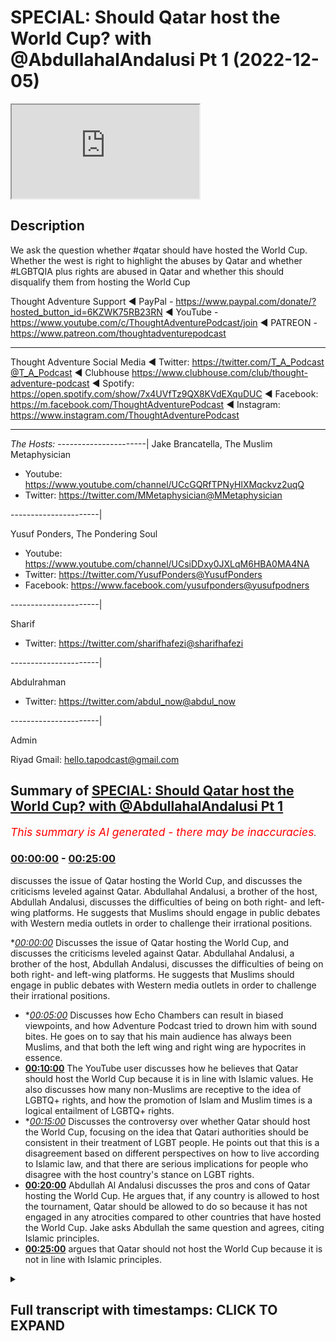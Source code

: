 # SPECIAL: Should Qatar host the World Cup? with @AbdullahalAndalusi Pt 1 (2022-12-05)

<iframe loading='lazy' src='https://www.youtube.com/embed/NgkJ_hmu8ZE'></iframe>

## Description

We ask the question whether #qatar should have hosted the World Cup. Whether the west is right to highlight the abuses by Qatar and whether #LGBTQIA plus rights are abused in Qatar and whether this should disqualify them from hosting the World Cup

Thought Adventure Support
◄ PayPal - https://www.paypal.com/donate/?hosted_button_id=6KZWK75RB23RN 
◄ YouTube - https://www.youtube.com/c/ThoughtAdventurePodcast/join
◄ PATREON - https://www.patreon.com/thoughtadventurepodcast
____________________________________________________________________

Thought Adventure Social Media
◄ Twitter: https://twitter.com/T_A_Podcast​​@T_A_Podcast
◄ Clubhouse https://www.clubhouse.com/club/thought-adventure-podcast
◄ Spotify: https://open.spotify.com/show/7x4UVfTz9QX8KVdEXquDUC
◄ Facebook: https://m.facebook.com/ThoughtAdventurePodcast
◄ Instagram: https://www.instagram.com/ThoughtAdventurePodcast​

----------------------------------------------------------------

*The Hosts:*
----------------------|
Jake Brancatella, The Muslim Metaphysician

- Youtube: https://www.youtube.com/channel/UCcGQRfTPNyHlXMqckvz2uqQ
- Twitter:  https://twitter.com/MMetaphysician​​@MMetaphysician

----------------------|

Yusuf Ponders, The Pondering Soul

- Youtube: https://www.youtube.com/channel/UCsiDDxy0JXLqM6HBA0MA4NA
- Twitter: https://twitter.com/YusufPonders​​@YusufPonders
- Facebook: https://www.facebook.com/yusufponders​@yusufpodners

----------------------|

Sharif

- Twitter: https://twitter.com/sharifhafezi​​@sharifhafezi

----------------------|

Abdulrahman

- Twitter: https://twitter.com/abdul_now​@abdul_now

----------------------|

Admin

Riyad 
Gmail: hello.tapodcast@gmail.com

## Summary of [SPECIAL: Should Qatar host the World Cup? with @AbdullahalAndalusi Pt 1](https://www.youtube.com/watch?v=NgkJ_hmu8ZE)


*<span style="color:red; font-size:125%">This summary is AI generated - there may be inaccuracies</span>. [](/)*

### [00:00:00](https://www.youtube.com/watch?v=NgkJ_hmu8ZE&t=0) - [00:25:00](https://www.youtube.com/watch?v=NgkJ_hmu8ZE&t=1500)

 discusses the issue of Qatar hosting the World Cup, and discusses the criticisms leveled against Qatar. Abdullahal Andalusi, a brother of the host, Abdullah Andalusi, discusses the difficulties of being on both right- and left-wing platforms. He suggests that Muslims should engage in public debates with Western media outlets in order to challenge their irrational positions.

**[00:00:00](https://www.youtube.com/watch?v=NgkJ_hmu8ZE&t=0)* Discusses the issue of Qatar hosting the World Cup, and discusses the criticisms leveled against Qatar. Abdullahal Andalusi, a brother of the host, Abdullah Andalusi, discusses the difficulties of being on both right- and left-wing platforms. He suggests that Muslims should engage in public debates with Western media outlets in order to challenge their irrational positions.
* **[00:05:00](https://www.youtube.com/watch?v=NgkJ_hmu8ZE&t=300)* Discusses how Echo Chambers can result in biased viewpoints, and how Adventure Podcast tried to drown him with sound bites. He goes on to say that his main audience has always been Muslims, and that both the left wing and right wing are hypocrites in essence.
* **[00:10:00](https://www.youtube.com/watch?v=NgkJ_hmu8ZE&t=600)** The YouTube user discusses how he believes that Qatar should host the World Cup because it is in line with Islamic values. He also discusses how many non-Muslims are receptive to the idea of LGBTQ+ rights, and how the promotion of Islam and Muslim times is a logical entailment of LGBTQ+ rights.
* **[00:15:00](https://www.youtube.com/watch?v=NgkJ_hmu8ZE&t=900)* Discusses the controversy over whether Qatar should host the World Cup, focusing on the idea that Qatari authorities should be consistent in their treatment of LGBT people. He points out that this is a disagreement based on different perspectives on how to live according to Islamic law, and that there are serious implications for people who disagree with the host country's stance on LGBT rights.
* **[00:20:00](https://www.youtube.com/watch?v=NgkJ_hmu8ZE&t=1200)**  Abdullah Al Andalusi discusses the pros and cons of Qatar hosting the World Cup. He argues that, if any country is allowed to host the tournament, Qatar should be allowed to do so because it has not engaged in any atrocities compared to other countries that have hosted the World Cup. Jake asks Abdullah the same question and agrees, citing Islamic principles.
* **[00:25:00](https://www.youtube.com/watch?v=NgkJ_hmu8ZE&t=1500)** argues that Qatar should not host the World Cup because it is not in line with Islamic principles.

<details><summary><h2>Full transcript with timestamps: CLICK TO EXPAND</h2></summary>

[0:00:07](https://youtu.be/NgkJ_hmu8ZE?t=7) I'm young  
[0:00:30](https://youtu.be/NgkJ_hmu8ZE?t=30) assalamualaikum warahmatullahi to  
[0:00:33](https://youtu.be/NgkJ_hmu8ZE?t=33) Welcome All Today's Show uh which is  
[0:00:36](https://youtu.be/NgkJ_hmu8ZE?t=36) going to be about shortcutter have  
[0:00:38](https://youtu.be/NgkJ_hmu8ZE?t=38) hosted the World Cup I know is that  
[0:00:41](https://youtu.be/NgkJ_hmu8ZE?t=41) shirt cutter host the World Cup but  
[0:00:42](https://youtu.be/NgkJ_hmu8ZE?t=42) obviously they are hosting it at the  
[0:00:44](https://youtu.be/NgkJ_hmu8ZE?t=44) moment so we want to get into this  
[0:00:46](https://youtu.be/NgkJ_hmu8ZE?t=46) discussion about Qatar and we have with  
[0:00:49](https://youtu.be/NgkJ_hmu8ZE?t=49) us brother Abdullah andalusi assalamu  
[0:00:51](https://youtu.be/NgkJ_hmu8ZE?t=51) alaikum  
[0:00:54](https://youtu.be/NgkJ_hmu8ZE?t=54) how are you doing  
[0:00:56](https://youtu.be/NgkJ_hmu8ZE?t=56) for coming on hundred I'm doing very  
[0:00:59](https://youtu.be/NgkJ_hmu8ZE?t=59) well how are you anyway Abdullah  
[0:01:03](https://youtu.be/NgkJ_hmu8ZE?t=63) can't complain that's good we have also  
[0:01:06](https://youtu.be/NgkJ_hmu8ZE?t=66) brother Jake that's going to be joining  
[0:01:08](https://youtu.be/NgkJ_hmu8ZE?t=68) us uh shortly uh he's just uh running a  
[0:01:11](https://youtu.be/NgkJ_hmu8ZE?t=71) bit late as we all are a little bit uh  
[0:01:14](https://youtu.be/NgkJ_hmu8ZE?t=74) but yeah so today's show is going to be  
[0:01:16](https://youtu.be/NgkJ_hmu8ZE?t=76) about the whole discussion around Qatar  
[0:01:19](https://youtu.be/NgkJ_hmu8ZE?t=79) the World Cup I think it's uh almost  
[0:01:23](https://youtu.be/NgkJ_hmu8ZE?t=83) unavoidable as to the type of  
[0:01:25](https://youtu.be/NgkJ_hmu8ZE?t=85) discussions that have been taking place  
[0:01:26](https://youtu.be/NgkJ_hmu8ZE?t=86) I think probably in the last week or so  
[0:01:29](https://youtu.be/NgkJ_hmu8ZE?t=89) it's probably calmed down a little bit  
[0:01:32](https://youtu.be/NgkJ_hmu8ZE?t=92) um in terms of the whole vitriol against  
[0:01:34](https://youtu.be/NgkJ_hmu8ZE?t=94) Carter but there are some really  
[0:01:36](https://youtu.be/NgkJ_hmu8ZE?t=96) interesting discussions that have taken  
[0:01:38](https://youtu.be/NgkJ_hmu8ZE?t=98) place and you know the issue around uh  
[0:01:42](https://youtu.be/NgkJ_hmu8ZE?t=102) the whole agenda behind the accusations  
[0:01:46](https://youtu.be/NgkJ_hmu8ZE?t=106) against Qatar the lgbtqi issues how  
[0:01:51](https://youtu.be/NgkJ_hmu8ZE?t=111) Muslims should respond to it uh the  
[0:01:53](https://youtu.be/NgkJ_hmu8ZE?t=113) whole women's rights issue migrant  
[0:01:56](https://youtu.be/NgkJ_hmu8ZE?t=116) workers uh whether it's a waste of money  
[0:01:59](https://youtu.be/NgkJ_hmu8ZE?t=119) harmful to the environment there's lots  
[0:02:02](https://youtu.be/NgkJ_hmu8ZE?t=122) of discussions to be had as well as fact  
[0:02:05](https://youtu.be/NgkJ_hmu8ZE?t=125) that we have the issue around the  
[0:02:06](https://youtu.be/NgkJ_hmu8ZE?t=126) hypocrisy of the West as well in terms  
[0:02:09](https://youtu.be/NgkJ_hmu8ZE?t=129) of uh why why they've got this  
[0:02:11](https://youtu.be/NgkJ_hmu8ZE?t=131) particular agenda against Qatar that  
[0:02:13](https://youtu.be/NgkJ_hmu8ZE?t=133) we've never seen regardless of any other  
[0:02:15](https://youtu.be/NgkJ_hmu8ZE?t=135) Nation before that have hosted the World  
[0:02:17](https://youtu.be/NgkJ_hmu8ZE?t=137) Cup or the Olympics and we've got  
[0:02:19](https://youtu.be/NgkJ_hmu8ZE?t=139) brother Abdullah and Abdullah he was on  
[0:02:22](https://youtu.be/NgkJ_hmu8ZE?t=142) a show recently and I'm sure many of the  
[0:02:24](https://youtu.be/NgkJ_hmu8ZE?t=144) viewers have seen the show or come  
[0:02:26](https://youtu.be/NgkJ_hmu8ZE?t=146) across at least some of the links of the  
[0:02:28](https://youtu.be/NgkJ_hmu8ZE?t=148) show  
[0:02:29](https://youtu.be/NgkJ_hmu8ZE?t=149) um the show was a round table debate  
[0:02:31](https://youtu.be/NgkJ_hmu8ZE?t=151) discussion where Robert Abdullah had to  
[0:02:33](https://youtu.be/NgkJ_hmu8ZE?t=153) debate discuss would pretty much the  
[0:02:37](https://youtu.be/NgkJ_hmu8ZE?t=157) four people is it four people as well as  
[0:02:39](https://youtu.be/NgkJ_hmu8ZE?t=159) yourself so there's five altogether was  
[0:02:40](https://youtu.be/NgkJ_hmu8ZE?t=160) there  
[0:02:44](https://youtu.be/NgkJ_hmu8ZE?t=164) your mute  
[0:02:46](https://youtu.be/NgkJ_hmu8ZE?t=166) I'd like to say um it was uh three  
[0:02:49](https://youtu.be/NgkJ_hmu8ZE?t=169) guests and a moderator but it seemed  
[0:02:51](https://youtu.be/NgkJ_hmu8ZE?t=171) like it was just four guests um and me  
[0:02:53](https://youtu.be/NgkJ_hmu8ZE?t=173) that's the fifth guest  
[0:02:56](https://youtu.be/NgkJ_hmu8ZE?t=176) yeah yeah so yeah so obviously that's a  
[0:02:58](https://youtu.be/NgkJ_hmu8ZE?t=178) really difficult situation now Abdullah  
[0:03:01](https://youtu.be/NgkJ_hmu8ZE?t=181) I'm gonna ask a quick question on that  
[0:03:02](https://youtu.be/NgkJ_hmu8ZE?t=182) on that show some people have said that  
[0:03:06](https://youtu.be/NgkJ_hmu8ZE?t=186) really you shouldn't have gone on that  
[0:03:07](https://youtu.be/NgkJ_hmu8ZE?t=187) show because it was so much biased  
[0:03:11](https://youtu.be/NgkJ_hmu8ZE?t=191) uh you know it's all weighted against  
[0:03:13](https://youtu.be/NgkJ_hmu8ZE?t=193) you it's not like you've got two people  
[0:03:15](https://youtu.be/NgkJ_hmu8ZE?t=195) in support of your position and two  
[0:03:17](https://youtu.be/NgkJ_hmu8ZE?t=197) people against them a neutral moderator  
[0:03:19](https://youtu.be/NgkJ_hmu8ZE?t=199) but so what would you say about those  
[0:03:22](https://youtu.be/NgkJ_hmu8ZE?t=202) people who say no provision go on such a  
[0:03:25](https://youtu.be/NgkJ_hmu8ZE?t=205) unbalanced show  
[0:03:27](https://youtu.be/NgkJ_hmu8ZE?t=207) well I'd say then um then you you'd  
[0:03:30](https://youtu.be/NgkJ_hmu8ZE?t=210) never get any Muslim going on any  
[0:03:31](https://youtu.be/NgkJ_hmu8ZE?t=211) Western media platform uh to challenge  
[0:03:33](https://youtu.be/NgkJ_hmu8ZE?t=213) them because they're not going to have a  
[0:03:36](https://youtu.be/NgkJ_hmu8ZE?t=216) fair debate on their platform every  
[0:03:38](https://youtu.be/NgkJ_hmu8ZE?t=218) platform right wing or left wing the  
[0:03:40](https://youtu.be/NgkJ_hmu8ZE?t=220) show in particular was left wing uh but  
[0:03:42](https://youtu.be/NgkJ_hmu8ZE?t=222) but the day before I was on a right-wing  
[0:03:44](https://youtu.be/NgkJ_hmu8ZE?t=224) program and as soon as I mentioned uh I  
[0:03:46](https://youtu.be/NgkJ_hmu8ZE?t=226) think it was uh talk TV and as soon as I  
[0:03:48](https://youtu.be/NgkJ_hmu8ZE?t=228) mentioned for example Israel's racist  
[0:03:50](https://youtu.be/NgkJ_hmu8ZE?t=230) policies  
[0:03:51](https://youtu.be/NgkJ_hmu8ZE?t=231) um they then shot they literally shut  
[0:03:53](https://youtu.be/NgkJ_hmu8ZE?t=233) down the discussion they just said okay  
[0:03:54](https://youtu.be/NgkJ_hmu8ZE?t=234) that's it that's it enough of this and  
[0:03:56](https://youtu.be/NgkJ_hmu8ZE?t=236) uh and so on so uh having been on both  
[0:03:59](https://youtu.be/NgkJ_hmu8ZE?t=239) right-wing platforms and left-wing  
[0:04:01](https://youtu.be/NgkJ_hmu8ZE?t=241) platforms I can tell you that they don't  
[0:04:04](https://youtu.be/NgkJ_hmu8ZE?t=244) aspire to present a a fair debate or  
[0:04:07](https://youtu.be/NgkJ_hmu8ZE?t=247) discussion in for the most most part  
[0:04:10](https://youtu.be/NgkJ_hmu8ZE?t=250) um so if any Muslim wishes to get the  
[0:04:13](https://youtu.be/NgkJ_hmu8ZE?t=253) message out or outside of the Muslim  
[0:04:16](https://youtu.be/NgkJ_hmu8ZE?t=256) Echo chamber then you're going to go  
[0:04:18](https://youtu.be/NgkJ_hmu8ZE?t=258) down on their platforms for the most  
[0:04:19](https://youtu.be/NgkJ_hmu8ZE?t=259) part when it comes to TV media when it  
[0:04:22](https://youtu.be/NgkJ_hmu8ZE?t=262) comes to public debates uh which we you  
[0:04:25](https://youtu.be/NgkJ_hmu8ZE?t=265) can organize or which occur in the  
[0:04:27](https://youtu.be/NgkJ_hmu8ZE?t=267) Oxford Union  
[0:04:28](https://youtu.be/NgkJ_hmu8ZE?t=268) um or Cambridge Union at the those  
[0:04:30](https://youtu.be/NgkJ_hmu8ZE?t=270) respective universities then they they  
[0:04:32](https://youtu.be/NgkJ_hmu8ZE?t=272) they can be fair at times sometimes  
[0:04:36](https://youtu.be/NgkJ_hmu8ZE?t=276) they're also not not fair at all because  
[0:04:38](https://youtu.be/NgkJ_hmu8ZE?t=278) uh you have people on your side which  
[0:04:40](https://youtu.be/NgkJ_hmu8ZE?t=280) are not necessarily on your side or  
[0:04:41](https://youtu.be/NgkJ_hmu8ZE?t=281) they'll be disagreeing but but in  
[0:04:43](https://youtu.be/NgkJ_hmu8ZE?t=283) principle that meant to be there's going  
[0:04:44](https://youtu.be/NgkJ_hmu8ZE?t=284) to be two sides to a proposition but  
[0:04:46](https://youtu.be/NgkJ_hmu8ZE?t=286) um if you notice that people that public  
[0:04:48](https://youtu.be/NgkJ_hmu8ZE?t=288) debates don't really get much attention  
[0:04:50](https://youtu.be/NgkJ_hmu8ZE?t=290) uh amongst the mass populace right no  
[0:04:53](https://youtu.be/NgkJ_hmu8ZE?t=293) one says hey it's a Friday night let's  
[0:04:55](https://youtu.be/NgkJ_hmu8ZE?t=295) put on the on a debate to watch no one  
[0:04:57](https://youtu.be/NgkJ_hmu8ZE?t=297) does that generally speaking it's niche  
[0:05:00](https://youtu.be/NgkJ_hmu8ZE?t=300) in the west usually for only some  
[0:05:02](https://youtu.be/NgkJ_hmu8ZE?t=302) intellectuals and even then many Western  
[0:05:03](https://youtu.be/NgkJ_hmu8ZE?t=303) intellectuals don't uh would look at  
[0:05:06](https://youtu.be/NgkJ_hmu8ZE?t=306) maybe presidential debates or again they  
[0:05:08](https://youtu.be/NgkJ_hmu8ZE?t=308) only look at debates on their own  
[0:05:09](https://youtu.be/NgkJ_hmu8ZE?t=309) platforms on left-wing platforms or  
[0:05:11](https://youtu.be/NgkJ_hmu8ZE?t=311) right-wing platform so all these Echo  
[0:05:13](https://youtu.be/NgkJ_hmu8ZE?t=313) Chambers are occurring and so if you  
[0:05:16](https://youtu.be/NgkJ_hmu8ZE?t=316) really want to avoid  
[0:05:17](https://youtu.be/NgkJ_hmu8ZE?t=317) um being able to challenge them then  
[0:05:20](https://youtu.be/NgkJ_hmu8ZE?t=320) sure you know say no to them but if you  
[0:05:22](https://youtu.be/NgkJ_hmu8ZE?t=322) if we if we are to challenge them and  
[0:05:25](https://youtu.be/NgkJ_hmu8ZE?t=325) inshallah show the world their hypocrisy  
[0:05:27](https://youtu.be/NgkJ_hmu8ZE?t=327) then you're gonna have to expect unfair  
[0:05:31](https://youtu.be/NgkJ_hmu8ZE?t=331) uh kind of an unfair setup I'm sure the  
[0:05:34](https://youtu.be/NgkJ_hmu8ZE?t=334) Muslims at the Battle of Badr didn't say  
[0:05:37](https://youtu.be/NgkJ_hmu8ZE?t=337) you know what let's walk away because  
[0:05:38](https://youtu.be/NgkJ_hmu8ZE?t=338) it's three versus one it's not fair okay  
[0:05:41](https://youtu.be/NgkJ_hmu8ZE?t=341) uh sometimes you have to challenge  
[0:05:42](https://youtu.be/NgkJ_hmu8ZE?t=342) unfair circumstances I'm not comparing  
[0:05:45](https://youtu.be/NgkJ_hmu8ZE?t=345) the debates to to battles by the way but  
[0:05:48](https://youtu.be/NgkJ_hmu8ZE?t=348) I'm just seeing the principle is that we  
[0:05:50](https://youtu.be/NgkJ_hmu8ZE?t=350) live in a world which will be unfair  
[0:05:52](https://youtu.be/NgkJ_hmu8ZE?t=352) again or weighted against many times the  
[0:05:54](https://youtu.be/NgkJ_hmu8ZE?t=354) truth and we just have to  
[0:05:57](https://youtu.be/NgkJ_hmu8ZE?t=357) um we have to kind of deal with that and  
[0:05:59](https://youtu.be/NgkJ_hmu8ZE?t=359) approach that kind of without  
[0:06:02](https://youtu.be/NgkJ_hmu8ZE?t=362) reservation  
[0:06:05](https://youtu.be/NgkJ_hmu8ZE?t=365) there's a there's a point that somebody  
[0:06:07](https://youtu.be/NgkJ_hmu8ZE?t=367) raised actually uh or questioned so I  
[0:06:10](https://youtu.be/NgkJ_hmu8ZE?t=370) thought I'd ask it now uh so uh he said  
[0:06:13](https://youtu.be/NgkJ_hmu8ZE?t=373) thought Adventure podcast they tried to  
[0:06:15](https://youtu.be/NgkJ_hmu8ZE?t=375) drown they tried drowning brother  
[0:06:18](https://youtu.be/NgkJ_hmu8ZE?t=378) andalusi's under sound bites so just on  
[0:06:21](https://youtu.be/NgkJ_hmu8ZE?t=381) that point our implementary loaded  
[0:06:24](https://youtu.be/NgkJ_hmu8ZE?t=384) questions so one thing I know is that  
[0:06:25](https://youtu.be/NgkJ_hmu8ZE?t=385) that Miriam namazi who's a well-known  
[0:06:28](https://youtu.be/NgkJ_hmu8ZE?t=388) ex-muslim Iranian atheist uh you know  
[0:06:32](https://youtu.be/NgkJ_hmu8ZE?t=392) huge guy say oh you know you calling for  
[0:06:35](https://youtu.be/NgkJ_hmu8ZE?t=395) stolen people to death you call it  
[0:06:37](https://youtu.be/NgkJ_hmu8ZE?t=397) bestowing people to death I'm just not  
[0:06:38](https://youtu.be/NgkJ_hmu8ZE?t=398) going to get engaged in this now you  
[0:06:40](https://youtu.be/NgkJ_hmu8ZE?t=400) know so it's quite I think that's pretty  
[0:06:42](https://youtu.be/NgkJ_hmu8ZE?t=402) obvious that was that was uh you know  
[0:06:45](https://youtu.be/NgkJ_hmu8ZE?t=405) that was the intended  
[0:06:46](https://youtu.be/NgkJ_hmu8ZE?t=406) um any agenda but then Sam goes on to  
[0:06:50](https://youtu.be/NgkJ_hmu8ZE?t=410) say I admire The Bravery but what does  
[0:06:51](https://youtu.be/NgkJ_hmu8ZE?t=411) the average non-muslim take home from  
[0:06:53](https://youtu.be/NgkJ_hmu8ZE?t=413) the debates I don't know if you've got  
[0:06:54](https://youtu.be/NgkJ_hmu8ZE?t=414) any examples of any non-muslims or  
[0:06:57](https://youtu.be/NgkJ_hmu8ZE?t=417) you know any feedback that you got from  
[0:07:00](https://youtu.be/NgkJ_hmu8ZE?t=420) that  
[0:07:06](https://youtu.be/NgkJ_hmu8ZE?t=426) so Abdullah your mic's off  
[0:07:09](https://youtu.be/NgkJ_hmu8ZE?t=429) sorry sorry about that yeah I'm still  
[0:07:11](https://youtu.be/NgkJ_hmu8ZE?t=431) getting used to this ring I've got  
[0:07:13](https://youtu.be/NgkJ_hmu8ZE?t=433) um so so basically  
[0:07:15](https://youtu.be/NgkJ_hmu8ZE?t=435) whenever you go onto these Echo Chambers  
[0:07:17](https://youtu.be/NgkJ_hmu8ZE?t=437) right wing or left wing they're going to  
[0:07:19](https://youtu.be/NgkJ_hmu8ZE?t=439) be watched by right-wing followers and  
[0:07:20](https://youtu.be/NgkJ_hmu8ZE?t=440) be watched by left-wing followers um  
[0:07:23](https://youtu.be/NgkJ_hmu8ZE?t=443) dogmatic devotees to their various  
[0:07:25](https://youtu.be/NgkJ_hmu8ZE?t=445) doctrines most of them I don't care  
[0:07:27](https://youtu.be/NgkJ_hmu8ZE?t=447) whatever you say you know uh the  
[0:07:30](https://youtu.be/NgkJ_hmu8ZE?t=450) everyone could be all the left wing or  
[0:07:32](https://youtu.be/NgkJ_hmu8ZE?t=452) the right wing people could have been  
[0:07:33](https://youtu.be/NgkJ_hmu8ZE?t=453) silent on these platforms and only the  
[0:07:35](https://youtu.be/NgkJ_hmu8ZE?t=455) Muslim speaking and yet a right winger  
[0:07:37](https://youtu.be/NgkJ_hmu8ZE?t=457) or a left-winger from amongst  
[0:07:38](https://youtu.be/NgkJ_hmu8ZE?t=458) non-muslims would would turn around and  
[0:07:40](https://youtu.be/NgkJ_hmu8ZE?t=460) say our side one regardless  
[0:07:42](https://youtu.be/NgkJ_hmu8ZE?t=462) um but what you do get is you get a  
[0:07:45](https://youtu.be/NgkJ_hmu8ZE?t=465) minority of P of most non-muslims who  
[0:07:48](https://youtu.be/NgkJ_hmu8ZE?t=468) say actually you know what I think the  
[0:07:50](https://youtu.be/NgkJ_hmu8ZE?t=470) Muslim had a point if you look at the  
[0:07:52](https://youtu.be/NgkJ_hmu8ZE?t=472) comment sections in on on tick tock on  
[0:07:57](https://youtu.be/NgkJ_hmu8ZE?t=477) YouTube for a lot of these very  
[0:07:59](https://youtu.be/NgkJ_hmu8ZE?t=479) controversial uh you could say kind of  
[0:08:02](https://youtu.be/NgkJ_hmu8ZE?t=482) TV programs I've entered into where it's  
[0:08:04](https://youtu.be/NgkJ_hmu8ZE?t=484) basically obviously slanted against the  
[0:08:05](https://youtu.be/NgkJ_hmu8ZE?t=485) Muslim  
[0:08:06](https://youtu.be/NgkJ_hmu8ZE?t=486) you'll find non-muslims say I'm a  
[0:08:08](https://youtu.be/NgkJ_hmu8ZE?t=488) Christian uh some even say I don't  
[0:08:10](https://youtu.be/NgkJ_hmu8ZE?t=490) believe in religion but I think the  
[0:08:12](https://youtu.be/NgkJ_hmu8ZE?t=492) Muslim guy had a point about this or and  
[0:08:14](https://youtu.be/NgkJ_hmu8ZE?t=494) or they noticed that that's kind of  
[0:08:16](https://youtu.be/NgkJ_hmu8ZE?t=496) unfair what they did  
[0:08:17](https://youtu.be/NgkJ_hmu8ZE?t=497) um to the Muslim God the moderator  
[0:08:19](https://youtu.be/NgkJ_hmu8ZE?t=499) actually started to also attack the  
[0:08:21](https://youtu.be/NgkJ_hmu8ZE?t=501) non-muslim guy that's not really  
[0:08:22](https://youtu.be/NgkJ_hmu8ZE?t=502) professional uh some people say you know  
[0:08:25](https://youtu.be/NgkJ_hmu8ZE?t=505) I've just given up I used to be a  
[0:08:27](https://youtu.be/NgkJ_hmu8ZE?t=507) follower of this TV channel I'm gonna  
[0:08:28](https://youtu.be/NgkJ_hmu8ZE?t=508) I'm going to quit it so you you get this  
[0:08:30](https://youtu.be/NgkJ_hmu8ZE?t=510) quite a lot actually  
[0:08:32](https://youtu.be/NgkJ_hmu8ZE?t=512) um I mean not the majority of people  
[0:08:33](https://youtu.be/NgkJ_hmu8ZE?t=513) watching it but you do get a minority of  
[0:08:36](https://youtu.be/NgkJ_hmu8ZE?t=516) non-muslims watching it so that kind of  
[0:08:38](https://youtu.be/NgkJ_hmu8ZE?t=518) chinks away at the armor because all  
[0:08:40](https://youtu.be/NgkJ_hmu8ZE?t=520) that's all you can ever do really the  
[0:08:42](https://youtu.be/NgkJ_hmu8ZE?t=522) the dogmatic Fanatics of the right wing  
[0:08:44](https://youtu.be/NgkJ_hmu8ZE?t=524) and left wing will never be convinced so  
[0:08:46](https://youtu.be/NgkJ_hmu8ZE?t=526) easily uh and they they look for just  
[0:08:50](https://youtu.be/NgkJ_hmu8ZE?t=530) reaffirmation if you even look at these  
[0:08:53](https://youtu.be/NgkJ_hmu8ZE?t=533) programs these are Echo chamber programs  
[0:08:55](https://youtu.be/NgkJ_hmu8ZE?t=535) uh which are actually they go to the  
[0:08:57](https://youtu.be/NgkJ_hmu8ZE?t=537) extreme entertaining the the most  
[0:08:59](https://youtu.be/NgkJ_hmu8ZE?t=539) bizarre theories or or conspiracy  
[0:09:02](https://youtu.be/NgkJ_hmu8ZE?t=542) theories of both right-wing and  
[0:09:03](https://youtu.be/NgkJ_hmu8ZE?t=543) left-wing  
[0:09:04](https://youtu.be/NgkJ_hmu8ZE?t=544) um sides  
[0:09:05](https://youtu.be/NgkJ_hmu8ZE?t=545) um so it's not it's going to be an echo  
[0:09:07](https://youtu.be/NgkJ_hmu8ZE?t=547) chamber so anyway I ask anyone to look  
[0:09:11](https://youtu.be/NgkJ_hmu8ZE?t=551) at the comment sections  
[0:09:12](https://youtu.be/NgkJ_hmu8ZE?t=552) uh both on Twitter on YouTube and so on  
[0:09:16](https://youtu.be/NgkJ_hmu8ZE?t=556) so forth and you'll see non-muslims  
[0:09:18](https://youtu.be/NgkJ_hmu8ZE?t=558) um actually  
[0:09:19](https://youtu.be/NgkJ_hmu8ZE?t=559) kind of pointing out ways they can do  
[0:09:21](https://youtu.be/NgkJ_hmu8ZE?t=561) but I think the Muslim guy had a point  
[0:09:22](https://youtu.be/NgkJ_hmu8ZE?t=562) about this and that's really why I go on  
[0:09:25](https://youtu.be/NgkJ_hmu8ZE?t=565) these programs uh to do but that's  
[0:09:27](https://youtu.be/NgkJ_hmu8ZE?t=567) actually in a way not even the main  
[0:09:29](https://youtu.be/NgkJ_hmu8ZE?t=569) objective the main objective my main  
[0:09:31](https://youtu.be/NgkJ_hmu8ZE?t=571) audience has always been actually  
[0:09:32](https://youtu.be/NgkJ_hmu8ZE?t=572) Muslims  
[0:09:34](https://youtu.be/NgkJ_hmu8ZE?t=574) um I wanted to point out to Muslims that  
[0:09:36](https://youtu.be/NgkJ_hmu8ZE?t=576) both the left wing and right-wing are  
[0:09:38](https://youtu.be/NgkJ_hmu8ZE?t=578) are hypocrites in essence they both  
[0:09:41](https://youtu.be/NgkJ_hmu8ZE?t=581) don't accept Islam or Muslims um for for  
[0:09:44](https://youtu.be/NgkJ_hmu8ZE?t=584) what they are and by not accept I don't  
[0:09:45](https://youtu.be/NgkJ_hmu8ZE?t=585) mean they don't because they don't  
[0:09:46](https://youtu.be/NgkJ_hmu8ZE?t=586) embrace it I mean they are intolerant  
[0:09:49](https://youtu.be/NgkJ_hmu8ZE?t=589) against Muslims and against Islam when  
[0:09:52](https://youtu.be/NgkJ_hmu8ZE?t=592) it's presented the left wing pretend to  
[0:09:54](https://youtu.be/NgkJ_hmu8ZE?t=594) protect us but that's only if there's  
[0:09:56](https://youtu.be/NgkJ_hmu8ZE?t=596) only our identity as a Muslim not the  
[0:09:58](https://youtu.be/NgkJ_hmu8ZE?t=598) content of that of that word they don't  
[0:10:01](https://youtu.be/NgkJ_hmu8ZE?t=601) agree with it and then they do more than  
[0:10:03](https://youtu.be/NgkJ_hmu8ZE?t=603) not agree with it they move to be  
[0:10:05](https://youtu.be/NgkJ_hmu8ZE?t=605) intolerant against it so the the the  
[0:10:08](https://youtu.be/NgkJ_hmu8ZE?t=608) main my main audience is Muslims and  
[0:10:10](https://youtu.be/NgkJ_hmu8ZE?t=610) also to show Muslims how vacuous and  
[0:10:13](https://youtu.be/NgkJ_hmu8ZE?t=613) empty the West is of any intellectual  
[0:10:16](https://youtu.be/NgkJ_hmu8ZE?t=616) justifications for their ideas and the  
[0:10:18](https://youtu.be/NgkJ_hmu8ZE?t=618) Very fact for example in that event I  
[0:10:20](https://youtu.be/NgkJ_hmu8ZE?t=620) attended when I kept challenging them I  
[0:10:22](https://youtu.be/NgkJ_hmu8ZE?t=622) said please provide me a justification  
[0:10:24](https://youtu.be/NgkJ_hmu8ZE?t=624) for any of this you say it's Universal  
[0:10:26](https://youtu.be/NgkJ_hmu8ZE?t=626) human rights okay then show me how from  
[0:10:28](https://youtu.be/NgkJ_hmu8ZE?t=628) first principles it is universal rather  
[0:10:32](https://youtu.be/NgkJ_hmu8ZE?t=632) than just dictate Western dictate like  
[0:10:33](https://youtu.be/NgkJ_hmu8ZE?t=633) we say this is a right now it's a right  
[0:10:35](https://youtu.be/NgkJ_hmu8ZE?t=635) so my main audience has always been  
[0:10:38](https://youtu.be/NgkJ_hmu8ZE?t=638) Muslims because many Muslims look to the  
[0:10:40](https://youtu.be/NgkJ_hmu8ZE?t=640) West they look to  
[0:10:42](https://youtu.be/NgkJ_hmu8ZE?t=642) um uh some look to left wing some even  
[0:10:44](https://youtu.be/NgkJ_hmu8ZE?t=644) look to right wing and they they say oh  
[0:10:47](https://youtu.be/NgkJ_hmu8ZE?t=647) we can adopt this we can uh we can get  
[0:10:49](https://youtu.be/NgkJ_hmu8ZE?t=649) behind them we can Ally with them and  
[0:10:51](https://youtu.be/NgkJ_hmu8ZE?t=651) they say they're not your allies they're  
[0:10:52](https://youtu.be/NgkJ_hmu8ZE?t=652) not your friends right as the Quran kind  
[0:10:55](https://youtu.be/NgkJ_hmu8ZE?t=655) of warns us about that you know do not  
[0:10:56](https://youtu.be/NgkJ_hmu8ZE?t=656) take them for allies in essence as a  
[0:10:58](https://youtu.be/NgkJ_hmu8ZE?t=658) general warning why because they only  
[0:11:01](https://youtu.be/NgkJ_hmu8ZE?t=661) really allies for themselves amongst  
[0:11:03](https://youtu.be/NgkJ_hmu8ZE?t=663) themselves to those who believe with  
[0:11:05](https://youtu.be/NgkJ_hmu8ZE?t=665) them or agree with them so that was the  
[0:11:07](https://youtu.be/NgkJ_hmu8ZE?t=667) basic point to expose them to the Muslim  
[0:11:10](https://youtu.be/NgkJ_hmu8ZE?t=670) World primarily to show their emptiness  
[0:11:13](https://youtu.be/NgkJ_hmu8ZE?t=673) their their vacuity uh the the great  
[0:11:16](https://youtu.be/NgkJ_hmu8ZE?t=676) Lacuna the middle of their doctrines  
[0:11:19](https://youtu.be/NgkJ_hmu8ZE?t=679) but which is empty of any kind of  
[0:11:21](https://youtu.be/NgkJ_hmu8ZE?t=681) justification and yet they propound  
[0:11:23](https://youtu.be/NgkJ_hmu8ZE?t=683) universality so that's what was the the  
[0:11:25](https://youtu.be/NgkJ_hmu8ZE?t=685) main objective of that  
[0:11:28](https://youtu.be/NgkJ_hmu8ZE?t=688) no alhamdulillah I think uh generally uh  
[0:11:31](https://youtu.be/NgkJ_hmu8ZE?t=691) for a lot of Muslims I think there was  
[0:11:32](https://youtu.be/NgkJ_hmu8ZE?t=692) generally positivity around it I think  
[0:11:34](https://youtu.be/NgkJ_hmu8ZE?t=694) the only concern that maybe had people  
[0:11:36](https://youtu.be/NgkJ_hmu8ZE?t=696) had was the fact that how effective  
[0:11:38](https://youtu.be/NgkJ_hmu8ZE?t=698) could you reach out in these types of  
[0:11:41](https://youtu.be/NgkJ_hmu8ZE?t=701) debates outside of the Muslims amongst  
[0:11:43](https://youtu.be/NgkJ_hmu8ZE?t=703) the non-muslims uh when you know you had  
[0:11:46](https://youtu.be/NgkJ_hmu8ZE?t=706) so many people but you know I think one  
[0:11:48](https://youtu.be/NgkJ_hmu8ZE?t=708) thing that I've noticed certainly now in  
[0:11:51](https://youtu.be/NgkJ_hmu8ZE?t=711) recent last couple of years or so maybe  
[0:11:52](https://youtu.be/NgkJ_hmu8ZE?t=712) even less than that last year or so uh  
[0:11:55](https://youtu.be/NgkJ_hmu8ZE?t=715) especially over social media is the fact  
[0:11:57](https://youtu.be/NgkJ_hmu8ZE?t=717) that there is a large rejection that's  
[0:11:59](https://youtu.be/NgkJ_hmu8ZE?t=719) occurring now against Western liberal  
[0:12:01](https://youtu.be/NgkJ_hmu8ZE?t=721) and what I mean by Western I'm talking  
[0:12:03](https://youtu.be/NgkJ_hmu8ZE?t=723) about leftist type values and you know  
[0:12:06](https://youtu.be/NgkJ_hmu8ZE?t=726) we had Jordan Peterson on the one hand  
[0:12:08](https://youtu.be/NgkJ_hmu8ZE?t=728) and now you've got Andrew take who's  
[0:12:09](https://youtu.be/NgkJ_hmu8ZE?t=729) also become a Muslim uh who are sort of  
[0:12:12](https://youtu.be/NgkJ_hmu8ZE?t=732) railing against sort of these very  
[0:12:14](https://youtu.be/NgkJ_hmu8ZE?t=734) liberal feminist ideas that are coming  
[0:12:16](https://youtu.be/NgkJ_hmu8ZE?t=736) out lgbtqi and so it's now and and also  
[0:12:22](https://youtu.be/NgkJ_hmu8ZE?t=742) that with Andrew in particular and his  
[0:12:24](https://youtu.be/NgkJ_hmu8ZE?t=744) popularity is really pushing this idea  
[0:12:27](https://youtu.be/NgkJ_hmu8ZE?t=747) that only Islam and Muslim times uh the  
[0:12:29](https://youtu.be/NgkJ_hmu8ZE?t=749) only sort of people that are principled  
[0:12:32](https://youtu.be/NgkJ_hmu8ZE?t=752) enough to stand up against it and you  
[0:12:34](https://youtu.be/NgkJ_hmu8ZE?t=754) know what's interesting is that you know  
[0:12:36](https://youtu.be/NgkJ_hmu8ZE?t=756) when I talk to non-muslims whether it's  
[0:12:38](https://youtu.be/NgkJ_hmu8ZE?t=758) at work or just you know generally uh in  
[0:12:41](https://youtu.be/NgkJ_hmu8ZE?t=761) private conversations and stuff what you  
[0:12:44](https://youtu.be/NgkJ_hmu8ZE?t=764) find is that when you speak about this  
[0:12:46](https://youtu.be/NgkJ_hmu8ZE?t=766) issue of lgbtqi the initial natural  
[0:12:49](https://youtu.be/NgkJ_hmu8ZE?t=769) reaction is to say yeah what's wrong  
[0:12:51](https://youtu.be/NgkJ_hmu8ZE?t=771) with it so long as it makes them happy  
[0:12:52](https://youtu.be/NgkJ_hmu8ZE?t=772) and then you say yeah but think about it  
[0:12:55](https://youtu.be/NgkJ_hmu8ZE?t=775) you know do you think it's okay for a  
[0:12:57](https://youtu.be/NgkJ_hmu8ZE?t=777) five-year-old or a six-year-old to  
[0:12:58](https://youtu.be/NgkJ_hmu8ZE?t=778) undergo you know hormonal blockers or  
[0:13:01](https://youtu.be/NgkJ_hmu8ZE?t=781) you know a boy being dressed up as a  
[0:13:03](https://youtu.be/NgkJ_hmu8ZE?t=783) girl I've been told you're going to be  
[0:13:05](https://youtu.be/NgkJ_hmu8ZE?t=785) called she you know you should die is  
[0:13:07](https://youtu.be/NgkJ_hmu8ZE?t=787) that all right and they think about it  
[0:13:09](https://youtu.be/NgkJ_hmu8ZE?t=789) and within a very short period of time  
[0:13:10](https://youtu.be/NgkJ_hmu8ZE?t=790) they become quite you know antagonistic  
[0:13:13](https://youtu.be/NgkJ_hmu8ZE?t=793) against the whole idea not just  
[0:13:14](https://youtu.be/NgkJ_hmu8ZE?t=794) transgender amongst children but the  
[0:13:17](https://youtu.be/NgkJ_hmu8ZE?t=797) whole idea and so I think they've gone  
[0:13:21](https://youtu.be/NgkJ_hmu8ZE?t=801) so far  
[0:13:23](https://youtu.be/NgkJ_hmu8ZE?t=803) in terms of pushing their agenda that  
[0:13:25](https://youtu.be/NgkJ_hmu8ZE?t=805) it's got to a point where people finding  
[0:13:27](https://youtu.be/NgkJ_hmu8ZE?t=807) it completely ridiculous but and I think  
[0:13:30](https://youtu.be/NgkJ_hmu8ZE?t=810) this is the key thing is what we have to  
[0:13:33](https://youtu.be/NgkJ_hmu8ZE?t=813) show is this is The Logical entailment  
[0:13:36](https://youtu.be/NgkJ_hmu8ZE?t=816) of their ideology you are free to do  
[0:13:39](https://youtu.be/NgkJ_hmu8ZE?t=819) whatever you want yeah I don't know what  
[0:13:41](https://youtu.be/NgkJ_hmu8ZE?t=821) your thoughts are regardless of that  
[0:13:45](https://youtu.be/NgkJ_hmu8ZE?t=825) so your mic Abdullah sorry  
[0:13:48](https://youtu.be/NgkJ_hmu8ZE?t=828) that'll be the last time I promise um  
[0:13:50](https://youtu.be/NgkJ_hmu8ZE?t=830) yeah so I I no doubt the uh the people  
[0:13:54](https://youtu.be/NgkJ_hmu8ZE?t=834) in the in the TV channel wanted to have  
[0:13:56](https://youtu.be/NgkJ_hmu8ZE?t=836) a mute button for me during during that  
[0:13:59](https://youtu.be/NgkJ_hmu8ZE?t=839) but uh anyway so  
[0:14:03](https://youtu.be/NgkJ_hmu8ZE?t=843) uh yeah yeah so so you know um you know  
[0:14:05](https://youtu.be/NgkJ_hmu8ZE?t=845) I I concurred that in essence  
[0:14:08](https://youtu.be/NgkJ_hmu8ZE?t=848) um when engaging these topics  
[0:14:10](https://youtu.be/NgkJ_hmu8ZE?t=850) um the the the the west or the average  
[0:14:14](https://youtu.be/NgkJ_hmu8ZE?t=854) Westerner has a lot of assumptions about  
[0:14:15](https://youtu.be/NgkJ_hmu8ZE?t=855) what is good and bad and uh they see  
[0:14:18](https://youtu.be/NgkJ_hmu8ZE?t=858) anyone who disagrees with them as being  
[0:14:20](https://youtu.be/NgkJ_hmu8ZE?t=860) unreasonable so they so they say oh  
[0:14:21](https://youtu.be/NgkJ_hmu8ZE?t=861) we're Live and Let Live unless you  
[0:14:25](https://youtu.be/NgkJ_hmu8ZE?t=865) critically disagree with the foundations  
[0:14:28](https://youtu.be/NgkJ_hmu8ZE?t=868) of their beliefs and then they have  
[0:14:29](https://youtu.be/NgkJ_hmu8ZE?t=869) issues because  
[0:14:31](https://youtu.be/NgkJ_hmu8ZE?t=871) they used to say 100 years ago 100 years  
[0:14:34](https://youtu.be/NgkJ_hmu8ZE?t=874) ago let's just say uh 50 60 years ago  
[0:14:36](https://youtu.be/NgkJ_hmu8ZE?t=876) there was a campaign  
[0:14:39](https://youtu.be/NgkJ_hmu8ZE?t=879) to make uh you know LGBT or at least the  
[0:14:42](https://youtu.be/NgkJ_hmu8ZE?t=882) the kind of  
[0:14:43](https://youtu.be/NgkJ_hmu8ZE?t=883) um homosexuality for before the  
[0:14:45](https://youtu.be/NgkJ_hmu8ZE?t=885) transsexual Decay to make it acceptable  
[0:14:48](https://youtu.be/NgkJ_hmu8ZE?t=888) not discriminated against uh not banned  
[0:14:51](https://youtu.be/NgkJ_hmu8ZE?t=891) right in many many countries so once  
[0:14:53](https://youtu.be/NgkJ_hmu8ZE?t=893) they kind of overcome that and they they  
[0:14:55](https://youtu.be/NgkJ_hmu8ZE?t=895) made promises they said look you know  
[0:14:57](https://youtu.be/NgkJ_hmu8ZE?t=897) people let people sleep with who they  
[0:14:59](https://youtu.be/NgkJ_hmu8ZE?t=899) want to sleep with it's not going to  
[0:15:01](https://youtu.be/NgkJ_hmu8ZE?t=901) affect you it's not going to affect your  
[0:15:03](https://youtu.be/NgkJ_hmu8ZE?t=903) kids it's gonna be  
[0:15:05](https://youtu.be/NgkJ_hmu8ZE?t=905) um you know as long as you don't have to  
[0:15:06](https://youtu.be/NgkJ_hmu8ZE?t=906) do it as long as you don't physically  
[0:15:09](https://youtu.be/NgkJ_hmu8ZE?t=909) attack those people or you don't stop  
[0:15:10](https://youtu.be/NgkJ_hmu8ZE?t=910) them from getting jobs but that's it  
[0:15:12](https://youtu.be/NgkJ_hmu8ZE?t=912) that's all we we ask I said Okay that  
[0:15:15](https://youtu.be/NgkJ_hmu8ZE?t=915) was conceded then by by the right in a  
[0:15:17](https://youtu.be/NgkJ_hmu8ZE?t=917) way but then it moved on to the next um  
[0:15:20](https://youtu.be/NgkJ_hmu8ZE?t=920) kind of uh phase which is if you express  
[0:15:24](https://youtu.be/NgkJ_hmu8ZE?t=924) an unpopular opinion about  
[0:15:26](https://youtu.be/NgkJ_hmu8ZE?t=926) um which now is unpopular if you express  
[0:15:28](https://youtu.be/NgkJ_hmu8ZE?t=928) an opinion about LGBT that you think is  
[0:15:30](https://youtu.be/NgkJ_hmu8ZE?t=930) morally wrong  
[0:15:32](https://youtu.be/NgkJ_hmu8ZE?t=932) for people to engage in same-sex  
[0:15:34](https://youtu.be/NgkJ_hmu8ZE?t=934) relationships your expression of this is  
[0:15:37](https://youtu.be/NgkJ_hmu8ZE?t=937) an act of intolerance and of course we  
[0:15:40](https://youtu.be/NgkJ_hmu8ZE?t=940) must be intolerant against intolerance  
[0:15:42](https://youtu.be/NgkJ_hmu8ZE?t=942) and therefore you must suffer  
[0:15:45](https://youtu.be/NgkJ_hmu8ZE?t=945) consequences because why do you have to  
[0:15:47](https://youtu.be/NgkJ_hmu8ZE?t=947) go around saying it's morally wrong yeah  
[0:15:49](https://youtu.be/NgkJ_hmu8ZE?t=949) why can't you just let them do what they  
[0:15:51](https://youtu.be/NgkJ_hmu8ZE?t=951) do say well I'm not physically stopping  
[0:15:52](https://youtu.be/NgkJ_hmu8ZE?t=952) anybody I'm just expressing that it's  
[0:15:55](https://youtu.be/NgkJ_hmu8ZE?t=955) you know be morally wrong and they'll  
[0:15:56](https://youtu.be/NgkJ_hmu8ZE?t=956) say oh no but that expression itself is  
[0:16:00](https://youtu.be/NgkJ_hmu8ZE?t=960) an oppression against them in society or  
[0:16:03](https://youtu.be/NgkJ_hmu8ZE?t=963) creating a you know a a social a  
[0:16:05](https://youtu.be/NgkJ_hmu8ZE?t=965) socially  
[0:16:07](https://youtu.be/NgkJ_hmu8ZE?t=967) um unwelcoming environment for them by  
[0:16:10](https://youtu.be/NgkJ_hmu8ZE?t=970) raising this or making this point so  
[0:16:12](https://youtu.be/NgkJ_hmu8ZE?t=972) then so then it creeped further and  
[0:16:14](https://youtu.be/NgkJ_hmu8ZE?t=974) further and now  
[0:16:16](https://youtu.be/NgkJ_hmu8ZE?t=976) in schools they say well the schools  
[0:16:18](https://youtu.be/NgkJ_hmu8ZE?t=978) have to be equal they have to be about  
[0:16:21](https://youtu.be/NgkJ_hmu8ZE?t=981) equality the school can't represent any  
[0:16:23](https://youtu.be/NgkJ_hmu8ZE?t=983) particular Viewpoint and so in the name  
[0:16:26](https://youtu.be/NgkJ_hmu8ZE?t=986) of equality when we teach kids about sex  
[0:16:30](https://youtu.be/NgkJ_hmu8ZE?t=990) education first they say that sex  
[0:16:32](https://youtu.be/NgkJ_hmu8ZE?t=992) education is mandatory because children  
[0:16:33](https://youtu.be/NgkJ_hmu8ZE?t=993) need to know about sex and the  
[0:16:35](https://youtu.be/NgkJ_hmu8ZE?t=995) government needs to ensure that children  
[0:16:37](https://youtu.be/NgkJ_hmu8ZE?t=997) have enough knowledge about sex such  
[0:16:39](https://youtu.be/NgkJ_hmu8ZE?t=999) that they don't make mistakes when they  
[0:16:41](https://youtu.be/NgkJ_hmu8ZE?t=1001) are children and when they become 16 or  
[0:16:43](https://youtu.be/NgkJ_hmu8ZE?t=1003) 18 or whatever age it is they can then  
[0:16:45](https://youtu.be/NgkJ_hmu8ZE?t=1005) make informed decisions and we can't  
[0:16:47](https://youtu.be/NgkJ_hmu8ZE?t=1007) leave that to their parents because we  
[0:16:48](https://youtu.be/NgkJ_hmu8ZE?t=1008) need to guarantee that that this is done  
[0:16:50](https://youtu.be/NgkJ_hmu8ZE?t=1010) properly so that we'll take control of  
[0:16:52](https://youtu.be/NgkJ_hmu8ZE?t=1012) this government says okay doesn't sound  
[0:16:54](https://youtu.be/NgkJ_hmu8ZE?t=1014) so bad until you mix the equality idea  
[0:16:58](https://youtu.be/NgkJ_hmu8ZE?t=1018) with that and then the government has to  
[0:17:01](https://youtu.be/NgkJ_hmu8ZE?t=1021) teach in schools not without privilege  
[0:17:04](https://youtu.be/NgkJ_hmu8ZE?t=1024) or favor to any particular sexuality so  
[0:17:08](https://youtu.be/NgkJ_hmu8ZE?t=1028) then they have to teach the kids that  
[0:17:09](https://youtu.be/NgkJ_hmu8ZE?t=1029) all sexualities are equally valid  
[0:17:12](https://youtu.be/NgkJ_hmu8ZE?t=1032) right in the name of equality and  
[0:17:14](https://youtu.be/NgkJ_hmu8ZE?t=1034) they'll have to teach all the kids about  
[0:17:16](https://youtu.be/NgkJ_hmu8ZE?t=1036) all kinds because they can't they can't  
[0:17:17](https://youtu.be/NgkJ_hmu8ZE?t=1037) presume which kid has which sexuality  
[0:17:19](https://youtu.be/NgkJ_hmu8ZE?t=1039) and so they'll just teach them but  
[0:17:21](https://youtu.be/NgkJ_hmu8ZE?t=1041) they're all valid  
[0:17:23](https://youtu.be/NgkJ_hmu8ZE?t=1043) you see and that's what it's got to  
[0:17:25](https://youtu.be/NgkJ_hmu8ZE?t=1045) today so it started out Simply as uh  
[0:17:28](https://youtu.be/NgkJ_hmu8ZE?t=1048) don't attack uh you know uh don't ban a  
[0:17:32](https://youtu.be/NgkJ_hmu8ZE?t=1052) gay marriage don't ban homosexuality we  
[0:17:35](https://youtu.be/NgkJ_hmu8ZE?t=1055) won't bother you just just allow these  
[0:17:38](https://youtu.be/NgkJ_hmu8ZE?t=1058) these people to engage in those in those  
[0:17:40](https://youtu.be/NgkJ_hmu8ZE?t=1060) sexualities and don't discriminate  
[0:17:42](https://youtu.be/NgkJ_hmu8ZE?t=1062) against them for going to shops or  
[0:17:44](https://youtu.be/NgkJ_hmu8ZE?t=1064) getting a job uh they won't bother you  
[0:17:46](https://youtu.be/NgkJ_hmu8ZE?t=1066) and now  
[0:17:48](https://youtu.be/NgkJ_hmu8ZE?t=1068) it's they're coming after our children  
[0:17:50](https://youtu.be/NgkJ_hmu8ZE?t=1070) to teach them  
[0:17:51](https://youtu.be/NgkJ_hmu8ZE?t=1071) moral positions on sexuality they say  
[0:17:55](https://youtu.be/NgkJ_hmu8ZE?t=1075) that all these sexualities are  
[0:17:58](https://youtu.be/NgkJ_hmu8ZE?t=1078) um are equally valid because they can't  
[0:18:00](https://youtu.be/NgkJ_hmu8ZE?t=1080) tell the kids that one is invalid or  
[0:18:03](https://youtu.be/NgkJ_hmu8ZE?t=1083) more valid so they have to say in the  
[0:18:05](https://youtu.be/NgkJ_hmu8ZE?t=1085) name of equality they're all valid now  
[0:18:07](https://youtu.be/NgkJ_hmu8ZE?t=1087) so this is where we're at this is the  
[0:18:09](https://youtu.be/NgkJ_hmu8ZE?t=1089) stage now that everyone has to now  
[0:18:11](https://youtu.be/NgkJ_hmu8ZE?t=1091) justify LGBT Pride marches and put the  
[0:18:14](https://youtu.be/NgkJ_hmu8ZE?t=1094) the rainbow Flags because if you don't  
[0:18:16](https://youtu.be/NgkJ_hmu8ZE?t=1096) then then why not are you saying that  
[0:18:20](https://youtu.be/NgkJ_hmu8ZE?t=1100) they are uh it's a morally uh invalid uh  
[0:18:24](https://youtu.be/NgkJ_hmu8ZE?t=1104) sexuality or or or kind of life  
[0:18:26](https://youtu.be/NgkJ_hmu8ZE?t=1106) lifestyle whatever and then and then you  
[0:18:30](https://youtu.be/NgkJ_hmu8ZE?t=1110) will be you know uh socially prosecuted  
[0:18:33](https://youtu.be/NgkJ_hmu8ZE?t=1113) in a way even if not legally prosecuted  
[0:18:35](https://youtu.be/NgkJ_hmu8ZE?t=1115) but you'll be socially prosecuted of  
[0:18:37](https://youtu.be/NgkJ_hmu8ZE?t=1117) course yeah  
[0:18:38](https://youtu.be/NgkJ_hmu8ZE?t=1118) people will lose their jobs people can  
[0:18:41](https://youtu.be/NgkJ_hmu8ZE?t=1121) be you know lose uh their YouTube  
[0:18:44](https://youtu.be/NgkJ_hmu8ZE?t=1124) channels they can lose Twitter accounts  
[0:18:47](https://youtu.be/NgkJ_hmu8ZE?t=1127) they can even have their bank accounts  
[0:18:49](https://youtu.be/NgkJ_hmu8ZE?t=1129) put on hold so it's not just a very  
[0:18:51](https://youtu.be/NgkJ_hmu8ZE?t=1131) simple  
[0:18:52](https://youtu.be/NgkJ_hmu8ZE?t=1132) you know um you know it's not just the  
[0:18:54](https://youtu.be/NgkJ_hmu8ZE?t=1134) fact that people have you know concerned  
[0:18:56](https://youtu.be/NgkJ_hmu8ZE?t=1136) looks at you and maybe not invite you to  
[0:18:58](https://youtu.be/NgkJ_hmu8ZE?t=1138) the office party or whatever it is yeah  
[0:19:00](https://youtu.be/NgkJ_hmu8ZE?t=1140) uh there's serious ramifications on  
[0:19:03](https://youtu.be/NgkJ_hmu8ZE?t=1143) people  
[0:19:04](https://youtu.be/NgkJ_hmu8ZE?t=1144) um and obviously there could be even  
[0:19:06](https://youtu.be/NgkJ_hmu8ZE?t=1146) legal issues of people as well so just  
[0:19:09](https://youtu.be/NgkJ_hmu8ZE?t=1149) on the issue of cartoon now uh obviously  
[0:19:12](https://youtu.be/NgkJ_hmu8ZE?t=1152) that's a bit of a preamble but uh I  
[0:19:15](https://youtu.be/NgkJ_hmu8ZE?t=1155) wanna yes or no Abdullah should cut her  
[0:19:18](https://youtu.be/NgkJ_hmu8ZE?t=1158) have held the World Cup yes or no  
[0:19:23](https://youtu.be/NgkJ_hmu8ZE?t=1163) well as I said on the show  
[0:19:26](https://youtu.be/NgkJ_hmu8ZE?t=1166) um you know how do you debate  
[0:19:28](https://youtu.be/NgkJ_hmu8ZE?t=1168) non-muslims who don't have the same  
[0:19:30](https://youtu.be/NgkJ_hmu8ZE?t=1170) criteria of good and bad that we do  
[0:19:32](https://youtu.be/NgkJ_hmu8ZE?t=1172) and you know the the Quran gives us a  
[0:19:35](https://youtu.be/NgkJ_hmu8ZE?t=1175) great guidance it says do not dispute  
[0:19:36](https://youtu.be/NgkJ_hmu8ZE?t=1176) the people the book unless you witnessed  
[0:19:38](https://youtu.be/NgkJ_hmu8ZE?t=1178) them committing Injustice now what would  
[0:19:41](https://youtu.be/NgkJ_hmu8ZE?t=1181) be on in just because not ruling by the  
[0:19:44](https://youtu.be/NgkJ_hmu8ZE?t=1184) the the Sharia would be Injustice for  
[0:19:46](https://youtu.be/NgkJ_hmu8ZE?t=1186) our perspective and they don't believe  
[0:19:48](https://youtu.be/NgkJ_hmu8ZE?t=1188) in in Islamic law and so on so forth so  
[0:19:51](https://youtu.be/NgkJ_hmu8ZE?t=1191) how do we so so where is this dispute  
[0:19:53](https://youtu.be/NgkJ_hmu8ZE?t=1193) coming from then uh well it's because of  
[0:19:56](https://youtu.be/NgkJ_hmu8ZE?t=1196) um consistency we can hold them to being  
[0:19:58](https://youtu.be/NgkJ_hmu8ZE?t=1198) consistent if they believe in certain  
[0:20:00](https://youtu.be/NgkJ_hmu8ZE?t=1200) principles then they have the ability  
[0:20:02](https://youtu.be/NgkJ_hmu8ZE?t=1202) just so I know you're gonna but do you  
[0:20:05](https://youtu.be/NgkJ_hmu8ZE?t=1205) think Qatar should have held the World  
[0:20:06](https://youtu.be/NgkJ_hmu8ZE?t=1206) Cup or not  
[0:20:08](https://youtu.be/NgkJ_hmu8ZE?t=1208) well if any country is allowed to hold  
[0:20:10](https://youtu.be/NgkJ_hmu8ZE?t=1210) the World Cup regardless of their human  
[0:20:12](https://youtu.be/NgkJ_hmu8ZE?t=1212) rights records or what have you that  
[0:20:14](https://youtu.be/NgkJ_hmu8ZE?t=1214) every country should be allowed to hold  
[0:20:15](https://youtu.be/NgkJ_hmu8ZE?t=1215) the World Cup regardless of their  
[0:20:17](https://youtu.be/NgkJ_hmu8ZE?t=1217) whatever whatever human human rights  
[0:20:20](https://youtu.be/NgkJ_hmu8ZE?t=1220) records uh according to the West because  
[0:20:22](https://youtu.be/NgkJ_hmu8ZE?t=1222) because the West breaks their own their  
[0:20:24](https://youtu.be/NgkJ_hmu8ZE?t=1224) own criteria of whatever human rights is  
[0:20:26](https://youtu.be/NgkJ_hmu8ZE?t=1226) and of course human rights is Western  
[0:20:27](https://youtu.be/NgkJ_hmu8ZE?t=1227) the Western ideas of Human Rights not  
[0:20:30](https://youtu.be/NgkJ_hmu8ZE?t=1230) the universal ideas of Human Rights  
[0:20:40](https://youtu.be/NgkJ_hmu8ZE?t=1240) good to see you Beth  
[0:20:45](https://youtu.be/NgkJ_hmu8ZE?t=1245) you seem to sort of not answer the  
[0:20:48](https://youtu.be/NgkJ_hmu8ZE?t=1248) question though that okay fine if  
[0:20:49](https://youtu.be/NgkJ_hmu8ZE?t=1249) everybody if if if human rights are not  
[0:20:52](https://youtu.be/NgkJ_hmu8ZE?t=1252) an issue then everybody should be  
[0:20:54](https://youtu.be/NgkJ_hmu8ZE?t=1254) allowed to have it but you think culture  
[0:20:57](https://youtu.be/NgkJ_hmu8ZE?t=1257) should have been allowed to have the  
[0:20:58](https://youtu.be/NgkJ_hmu8ZE?t=1258) World Cup  
[0:21:02](https://youtu.be/NgkJ_hmu8ZE?t=1262) but why is my opinion relevant I'm just  
[0:21:04](https://youtu.be/NgkJ_hmu8ZE?t=1264) joking with you  
[0:21:07](https://youtu.be/NgkJ_hmu8ZE?t=1267) that's what that's what the uh the the  
[0:21:09](https://youtu.be/NgkJ_hmu8ZE?t=1269) people in the in the panel were trying  
[0:21:11](https://youtu.be/NgkJ_hmu8ZE?t=1271) to say like answer the question answer  
[0:21:12](https://youtu.be/NgkJ_hmu8ZE?t=1272) the question so okay anyway I'm just  
[0:21:15](https://youtu.be/NgkJ_hmu8ZE?t=1275) trolling you brother okay um so so  
[0:21:17](https://youtu.be/NgkJ_hmu8ZE?t=1277) basically as I said from the basis of of  
[0:21:19](https://youtu.be/NgkJ_hmu8ZE?t=1279) being consistent that if any country is  
[0:21:21](https://youtu.be/NgkJ_hmu8ZE?t=1281) allowed to have hold the World Cup  
[0:21:23](https://youtu.be/NgkJ_hmu8ZE?t=1283) regardless of whatever they do bombing  
[0:21:26](https://youtu.be/NgkJ_hmu8ZE?t=1286) um and killing thousands and millions of  
[0:21:27](https://youtu.be/NgkJ_hmu8ZE?t=1287) people around the world like American  
[0:21:28](https://youtu.be/NgkJ_hmu8ZE?t=1288) England does no one complain about about  
[0:21:31](https://youtu.be/NgkJ_hmu8ZE?t=1291) them hosting the World Cup even though  
[0:21:32](https://youtu.be/NgkJ_hmu8ZE?t=1292) they've killed far more human beings on  
[0:21:34](https://youtu.be/NgkJ_hmu8ZE?t=1294) planet Earth than Qatar never has yeah  
[0:21:36](https://youtu.be/NgkJ_hmu8ZE?t=1296) then I say that from that basis then  
[0:21:38](https://youtu.be/NgkJ_hmu8ZE?t=1298) then Qatar shouldn't be allowed to hold  
[0:21:41](https://youtu.be/NgkJ_hmu8ZE?t=1301) the World Cup if uh within the same  
[0:21:43](https://youtu.be/NgkJ_hmu8ZE?t=1303) rules that everyone else uh is following  
[0:21:46](https://youtu.be/NgkJ_hmu8ZE?t=1306) or or not following so in essence there  
[0:21:49](https://youtu.be/NgkJ_hmu8ZE?t=1309) should be one consistent criteria then  
[0:21:51](https://youtu.be/NgkJ_hmu8ZE?t=1311) that that should be followed by FIFA  
[0:21:53](https://youtu.be/NgkJ_hmu8ZE?t=1313) that should apply to all countries  
[0:21:54](https://youtu.be/NgkJ_hmu8ZE?t=1314) because if if FIFA said that we will  
[0:21:57](https://youtu.be/NgkJ_hmu8ZE?t=1317) hold the World Cup in China and there's  
[0:21:58](https://youtu.be/NgkJ_hmu8ZE?t=1318) no problem we'll hold the World Cup in  
[0:22:00](https://youtu.be/NgkJ_hmu8ZE?t=1320) Russia we hold the World Cup in America  
[0:22:01](https://youtu.be/NgkJ_hmu8ZE?t=1321) or England and then they say oh no but  
[0:22:04](https://youtu.be/NgkJ_hmu8ZE?t=1324) not Qatar uh because we don't like what  
[0:22:07](https://youtu.be/NgkJ_hmu8ZE?t=1327) they're doing to  
[0:22:08](https://youtu.be/NgkJ_hmu8ZE?t=1328) um we don't like their stance on Banning  
[0:22:10](https://youtu.be/NgkJ_hmu8ZE?t=1330) sodomy basically then I'd say well you  
[0:22:14](https://youtu.be/NgkJ_hmu8ZE?t=1334) excuse genocide of Muslims but when it  
[0:22:16](https://youtu.be/NgkJ_hmu8ZE?t=1336) comes to sort of mean you have an issue  
[0:22:18](https://youtu.be/NgkJ_hmu8ZE?t=1338) of That So based on that on that issue I  
[0:22:20](https://youtu.be/NgkJ_hmu8ZE?t=1340) say that yeah Qatar should be allowed to  
[0:22:23](https://youtu.be/NgkJ_hmu8ZE?t=1343) um hold the World Cup if consistency is  
[0:22:25](https://youtu.be/NgkJ_hmu8ZE?t=1345) what we are seeking  
[0:22:27](https://youtu.be/NgkJ_hmu8ZE?t=1347) my position is very clear I think Qatar  
[0:22:30](https://youtu.be/NgkJ_hmu8ZE?t=1350) shouldn't be allowed to hold the World  
[0:22:31](https://youtu.be/NgkJ_hmu8ZE?t=1351) Cup but I'll maybe explain that later on  
[0:22:33](https://youtu.be/NgkJ_hmu8ZE?t=1353) I want to bring in Jake here uh so Jake  
[0:22:36](https://youtu.be/NgkJ_hmu8ZE?t=1356) what are we've we were just talking  
[0:22:38](https://youtu.be/NgkJ_hmu8ZE?t=1358) briefly before uh about uh abdullah's  
[0:22:41](https://youtu.be/NgkJ_hmu8ZE?t=1361) interview that he had or the discussion  
[0:22:43](https://youtu.be/NgkJ_hmu8ZE?t=1363) they had regardless of that so I'm gonna  
[0:22:46](https://youtu.be/NgkJ_hmu8ZE?t=1366) ask the same question to you uh Jacob do  
[0:22:48](https://youtu.be/NgkJ_hmu8ZE?t=1368) you think Qatar should be allowed to it  
[0:22:50](https://youtu.be/NgkJ_hmu8ZE?t=1370) should have no should be allowed to  
[0:22:52](https://youtu.be/NgkJ_hmu8ZE?t=1372) should have held the World Cup  
[0:22:55](https://youtu.be/NgkJ_hmu8ZE?t=1375) yeah I mean I think I would give a  
[0:22:58](https://youtu.be/NgkJ_hmu8ZE?t=1378) similar answer that uh Abdullah gave  
[0:23:00](https://youtu.be/NgkJ_hmu8ZE?t=1380) which is to say that if these other  
[0:23:03](https://youtu.be/NgkJ_hmu8ZE?t=1383) countries are uh allowed to host the  
[0:23:06](https://youtu.be/NgkJ_hmu8ZE?t=1386) World Cup then I don't see any reason  
[0:23:08](https://youtu.be/NgkJ_hmu8ZE?t=1388) why uh Qatar would be any different  
[0:23:11](https://youtu.be/NgkJ_hmu8ZE?t=1391) um and if you're going to exclude for  
[0:23:14](https://youtu.be/NgkJ_hmu8ZE?t=1394) certain reasons  
[0:23:16](https://youtu.be/NgkJ_hmu8ZE?t=1396) um especially if you're going to talk  
[0:23:17](https://youtu.be/NgkJ_hmu8ZE?t=1397) about the uh the acts against humanity  
[0:23:21](https://youtu.be/NgkJ_hmu8ZE?t=1401) that these other countries have engaged  
[0:23:24](https://youtu.be/NgkJ_hmu8ZE?t=1404) in then  
[0:23:25](https://youtu.be/NgkJ_hmu8ZE?t=1405) um then both of them should not hold the  
[0:23:28](https://youtu.be/NgkJ_hmu8ZE?t=1408) World Cup if that's if that's the way  
[0:23:29](https://youtu.be/NgkJ_hmu8ZE?t=1409) you want to see it but there's really no  
[0:23:31](https://youtu.be/NgkJ_hmu8ZE?t=1411) comparison uh between what Qatar has  
[0:23:34](https://youtu.be/NgkJ_hmu8ZE?t=1414) done or supposedly is done compared to  
[0:23:36](https://youtu.be/NgkJ_hmu8ZE?t=1416) these other Western countries like  
[0:23:38](https://youtu.be/NgkJ_hmu8ZE?t=1418) England and  
[0:23:40](https://youtu.be/NgkJ_hmu8ZE?t=1420) um you know we can go through through  
[0:23:42](https://youtu.be/NgkJ_hmu8ZE?t=1422) the list so I just see it as  
[0:23:45](https://youtu.be/NgkJ_hmu8ZE?t=1425) um complete hypocrisy on the on the part  
[0:23:48](https://youtu.be/NgkJ_hmu8ZE?t=1428) of the West in trying to exclude certain  
[0:23:51](https://youtu.be/NgkJ_hmu8ZE?t=1431) Muslim nations  
[0:23:53](https://youtu.be/NgkJ_hmu8ZE?t=1433) um for for holding these events but yet  
[0:23:55](https://youtu.be/NgkJ_hmu8ZE?t=1435) nobody has a problem with these Western  
[0:23:58](https://youtu.be/NgkJ_hmu8ZE?t=1438) countries and even Russia and China to a  
[0:24:02](https://youtu.be/NgkJ_hmu8ZE?t=1442) certain extent for for hosting and the  
[0:24:04](https://youtu.be/NgkJ_hmu8ZE?t=1444) same level of outrage even if there is  
[0:24:06](https://youtu.be/NgkJ_hmu8ZE?t=1446) any is is nowhere near when a country  
[0:24:09](https://youtu.be/NgkJ_hmu8ZE?t=1449) like uh Cutler host is uh hosts the  
[0:24:11](https://youtu.be/NgkJ_hmu8ZE?t=1451) event so I mean I think the problem is  
[0:24:14](https://youtu.be/NgkJ_hmu8ZE?t=1454) just that the complete hypocrisy in the  
[0:24:18](https://youtu.be/NgkJ_hmu8ZE?t=1458) west especially in the media and I think  
[0:24:20](https://youtu.be/NgkJ_hmu8ZE?t=1460) that uh Abdullah did a good job of sort  
[0:24:23](https://youtu.be/NgkJ_hmu8ZE?t=1463) of highlighting that in um in that  
[0:24:25](https://youtu.be/NgkJ_hmu8ZE?t=1465) discussion uh because I watched it by  
[0:24:27](https://youtu.be/NgkJ_hmu8ZE?t=1467) the way and I did think it was I did  
[0:24:29](https://youtu.be/NgkJ_hmu8ZE?t=1469) think it was beneficial although it  
[0:24:31](https://youtu.be/NgkJ_hmu8ZE?t=1471) almost became like three and four on one  
[0:24:34](https://youtu.be/NgkJ_hmu8ZE?t=1474) at certain times  
[0:24:36](https://youtu.be/NgkJ_hmu8ZE?t=1476) um but yeah so that that's what I would  
[0:24:39](https://youtu.be/NgkJ_hmu8ZE?t=1479) say from the outset  
[0:24:41](https://youtu.be/NgkJ_hmu8ZE?t=1481) um I I know what uh Sheriff's gonna say  
[0:24:44](https://youtu.be/NgkJ_hmu8ZE?t=1484) um and I'll you asked me for the Islamic  
[0:24:46](https://youtu.be/NgkJ_hmu8ZE?t=1486) perspective whereas I was just arguing  
[0:24:49](https://youtu.be/NgkJ_hmu8ZE?t=1489) against you could say the non-muslims um  
[0:24:51](https://youtu.be/NgkJ_hmu8ZE?t=1491) uh kind of angle where they would say  
[0:24:54](https://youtu.be/NgkJ_hmu8ZE?t=1494) well why can't why should we have Qatar  
[0:24:56](https://youtu.be/NgkJ_hmu8ZE?t=1496) hosting the World Cup and I said well  
[0:24:58](https://youtu.be/NgkJ_hmu8ZE?t=1498) look from Islamic perspective I'd be  
[0:25:00](https://youtu.be/NgkJ_hmu8ZE?t=1500) very clear on this  
[0:25:01](https://youtu.be/NgkJ_hmu8ZE?t=1501) um the the World Cup is a celebration of  
[0:25:04](https://youtu.be/NgkJ_hmu8ZE?t=1504) Australia it's about it's it's uh  
[0:25:06](https://youtu.be/NgkJ_hmu8ZE?t=1506) defined by what we call nationalism or  
[0:25:08](https://youtu.be/NgkJ_hmu8ZE?t=1508) tribalism or groupism other than the  
[0:25:11](https://youtu.be/NgkJ_hmu8ZE?t=1511) Islamic Paradigm of the ummah which is  
[0:25:13](https://youtu.be/NgkJ_hmu8ZE?t=1513) which is transnational it's it's it  
[0:25:15](https://youtu.be/NgkJ_hmu8ZE?t=1515) transcends the national transcends the  
[0:25:17](https://youtu.be/NgkJ_hmu8ZE?t=1517) tribal so  
[0:25:19](https://youtu.be/NgkJ_hmu8ZE?t=1519) um on that basis I would say and I've  
[0:25:21](https://youtu.be/NgkJ_hmu8ZE?t=1521) always said that um such International  
[0:25:24](https://youtu.be/NgkJ_hmu8ZE?t=1524) tournaments Muslims uh Muslims shouldn't  
[0:25:27](https://youtu.be/NgkJ_hmu8ZE?t=1527) even be divided by Nations let alone  
[0:25:30](https://youtu.be/NgkJ_hmu8ZE?t=1530) uh participating in a in a sporting  
[0:25:33](https://youtu.be/NgkJ_hmu8ZE?t=1533) event that kind of reifies and  
[0:25:36](https://youtu.be/NgkJ_hmu8ZE?t=1536) um solidifies uh the nation-state model  
[0:25:39](https://youtu.be/NgkJ_hmu8ZE?t=1539) in a sense so that would be in a way my  
[0:25:43](https://youtu.be/NgkJ_hmu8ZE?t=1543) kind of um uh the the my perspective  
[0:25:46](https://youtu.be/NgkJ_hmu8ZE?t=1546) from the Islamic angle you could say but  
[0:25:49](https://youtu.be/NgkJ_hmu8ZE?t=1549) when responding to non-muslims I would  
[0:25:51](https://youtu.be/NgkJ_hmu8ZE?t=1551) say that they don't have a reason to  
[0:25:53](https://youtu.be/NgkJ_hmu8ZE?t=1553) deny Qatar from their own kind of  
[0:25:55](https://youtu.be/NgkJ_hmu8ZE?t=1555) criteria  
[0:25:58](https://youtu.be/NgkJ_hmu8ZE?t=1558) yeah no I agree and I think that's the  
[0:26:01](https://youtu.be/NgkJ_hmu8ZE?t=1561) reason why I think  
[0:26:03](https://youtu.be/NgkJ_hmu8ZE?t=1563) from my perspective shouldn't have  
[0:26:05](https://youtu.be/NgkJ_hmu8ZE?t=1565) hosted the World Cup not because  
[0:26:07](https://youtu.be/NgkJ_hmu8ZE?t=1567) necessarily of  
[0:26:10](https://youtu.be/NgkJ_hmu8ZE?t=1570) um you know uh other reasons that the  
[0:26:13](https://youtu.be/NgkJ_hmu8ZE?t=1573) West have been claiming but primary  
</details>